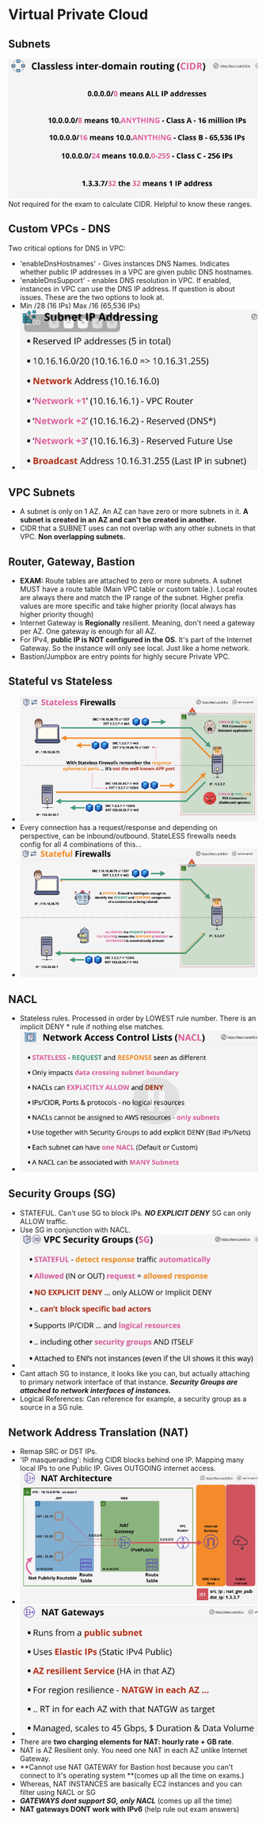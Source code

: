 # Virtual Private Cloud
## Subnets
![](images/Pasted%20image%2020211105185855.png)
Not required for the exam to calculate CIDR. Helpful to know these ranges.

## Custom VPCs - DNS
Two critical options for DNS in VPC:
- 'enableDnsHostnames' - Gives instances DNS Names. Indicates whether public IP addresses in a VPC are given public DNS hostnames.
- 'enableDnsSupport' - enables DNS resolution in VPC. If enabled, instances in VPC can use the DNS IP address.
If question is about issues. These are the two options to look at.
- Min /28 (16 IPs)  Max /16 (65,536 IPs)
- ![](images/Pasted%20image%2020211113191043.png)

## VPC Subnets
- A subnet is only on 1 AZ. An AZ can have zero or more subnets in it. **A subnet is created in an AZ and can't be created in another.**
- CIDR that a SUBNET uses can not overlap with any other subnets in that VPC. **Non overlapping subnets.**

## Router, Gateway, Bastion
- **EXAM:** Route tables are attached to zero or more subnets. A subnet MUST have a route table (Main VPC table or custom table.). Local routes are always there and match the IP range of the subnet. Higher prefix values are more specific and take higher priority (local always has higher priority though)
- Internet Gateway is **Regionally** resilient. Meaning, don't need a gateway per AZ. One gateway is enough for all AZ.
- For IPv4, **public IP is NOT configured in the OS**. It's part of the Internet Gateway. So the instance will only see local. Just like a home network.
- Bastion/Jumpbox are entry points for highly secure Private VPC.

##  Stateful vs Stateless
- ![](images/Pasted%20image%2020211113204753.png)
- Every connection has a request/response and depending on perspective, can be inbound/outbound. StateLESS firewalls needs config for all 4 combinations of this...
- ![](images/Pasted%20image%2020211113204942.png)

## NACL
- Stateless rules. Processed in order by LOWEST rule number. There is an implicit DENY * rule if nothing else matches.
- ![](images/Pasted%20image%2020211113205921.png)

## Security Groups (SG)
- STATEFUL. Can't use SG to block IPs. ***NO EXPLICIT DENY*** SG can only ALLOW traffic.
- Use SG in conjunction with NACL.
- ![](images/Pasted%20image%2020211113210123.png)
- Cant attach SG to instance, it looks like you can, but actually attaching to primary network interface of that instance. ***Security Groups are attached to network interfaces of instances.***
- Logical References: Can reference for example, a security group as a source in a SG rule.

## Network Address Translation (NAT)
- Remap SRC or DST IPs.
- 'IP masquerading': hiding CIDR blocks behind one IP. Mapping many local IPs to one Public IP. Gives OUTGOING internet access.
- ![](images/Pasted%20image%2020211113211309.png)
- ![](images/Pasted%20image%2020211113211436.png)
- There are **two charging elements for NAT: hourly rate + GB rate**.
- NAT is AZ Resilient only. You need one NAT in each AZ unlike Internet Gateway.
- **Cannot use NAT GATEWAY for Bastion host because you can't connect to it's operating system **(comes up all the time on exams.)
- Whereas, NAT INSTANCES are basically EC2 instances and you can filter using NACL or SG
- ***GATEWAYS dont support SG, only NACL*** (comes up all the time)
- **NAT gateways DONT work with IPv6** (help rule out exam answers)

